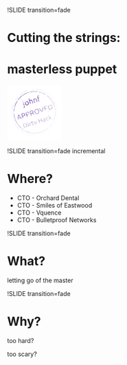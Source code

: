 !SLIDE transition=fade

# Cutting the strings:
# masterless puppet

![Dirty Hack](jf_dirty_hack.png)




!SLIDE transition=fade incremental

# Where?

* CTO - Orchard Dental
* CTO - Smiles of Eastwood
* CTO - Vquence
* CTO - Bulletproof Networks



!SLIDE transition=fade

# What?

letting go of the master

!SLIDE transition=fade

# Why?

too hard?

too scary?


